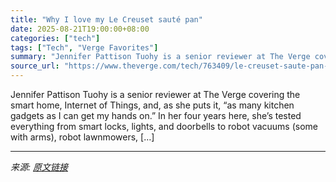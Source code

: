 ```yaml
---
title: "Why I love my Le Creuset sauté pan"
date: 2025-08-21T19:00:00+08:00
categories: ["tech"]
tags: ["Tech", "Verge Favorites"]
summary: "Jennifer Pattison Tuohy is a senior reviewer at The Verge covering the smart home, Internet of Things, and, as she puts it, “as many kitchen gadgets as I can get my hands on.” In her four years here, "
source_url: "https://www.theverge.com/tech/763409/le-creuset-saute-pan-favorites"
---
```


Jennifer Pattison Tuohy is a senior reviewer at The Verge covering the smart home, Internet of Things, and, as she puts it, “as many kitchen gadgets as I can get my hands on.” In her four years here, she’s tested everything from smart locks, lights, and doorbells to robot vacuums (some with arms), robot lawnmowers, [&#8230;]

---

*来源: [原文链接](https://www.theverge.com/tech/763409/le-creuset-saute-pan-favorites)*

